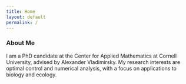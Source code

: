 ```yaml
---
title: Home
layout: default
permalink: /
---
```



### About Me
I am a PhD candidate at the Center for Applied Mathematics at Cornell University, advised by Alexander Vladimirsky. My research interests are optimal control and numerical analysis, with a focus on applications to biology and ecology.
